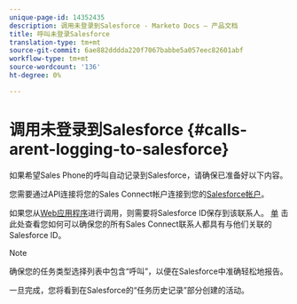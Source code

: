 ```yaml
---
unique-page-id: 14352435
description: 调用未登录到Salesforce - Marketo Docs — 产品文档
title: 呼叫未登录Salesforce
translation-type: tm+mt
source-git-commit: 6ae882dddda220f7067babbe5a057eec82601abf
workflow-type: tm+mt
source-wordcount: '136'
ht-degree: 0%

---
```



# 调用未登录到Salesforce {#calls-arent-logging-to-salesforce}

如果希望Sales Phone的呼叫自动记录到Salesforce，请确保已准备好以下内容。

您需要通过API连接将您的Sales Connect帐户连接到您的[Salesforce帐户](/help/marketo/product-docs/marketo-sales-connect/crm/salesforce-integration/connect-your-sales-connect-account-to-salesforce.md)。

如果您从[Web应用程序](https://toutapp.com/login)进行调用，则需要将Salesforce ID保存到该联系人。 [单](/help/marketo/product-docs/marketo-sales-connect/crm/salesforce-customization/import-a-salesforce-id-into-sales-connect.md) 击此处查看您如何可以确保您的所有Sales Connect联系人都具有与他们关联的Salesforce ID。

>[!NOTE]
>
>确保您的任务类型选择列表中包含“呼叫”，以便在Salesforce中准确轻松地报告。

一旦完成，您将看到在Salesforce的“任务历史记录”部分创建的活动。
